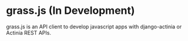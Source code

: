# grass.js (In Development)

grass.js is an API client to develop javascript apps with django-actinia or Actinia REST APIs.

